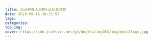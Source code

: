 ```yaml
---
title: 后台开发人员的sql优化过程
date: 2020-05-16 10:35:57
tags:
categories:
top_img: 
cover: https://cdn.jsdelivr.net/gh/dogYin/imgOSS/img/mysqllogo.jpg
---
```

